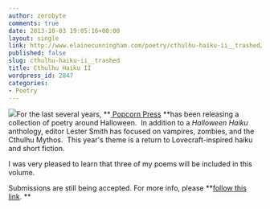 ```yaml
---
author: zerobyte
comments: true
date: 2013-10-03 19:05:16+00:00
layout: single
link: http://www.elainecunningham.com/poetry/cthulhu-haiku-ii__trashed/
published: false
slug: cthulhu-haiku-ii__trashed
title: Cthulhu Haiku II
wordpress_id: 2847
categories:
- Poetry
---
```


[![](http://www.elainecunningham.com/wp-content/uploads/2013/10/Cthulhu-Haiju-II-cover.jpg)](http://www.elainecunningham.com/wp-content/uploads/2013/10/Cthulhu-Haiju-II-cover.jpg)For the last several years, **[ Popcorn Press](http://www.popcornpress.com) **has been releasing a collection of poetry around Halloween.  In addition to a _Halloween Haiku_ anthology, editor Lester Smith has focused on vampires, zombies, and the Cthulhu Mythos.  This year's theme is a return to Lovecraft-inspired haiku and short fiction.

I was very pleased to learn that three of my poems will be included in this volume.

Submissions are still being accepted. For more info, please **[follow this link](http://www.CthulhuHaiku2.com/). **
